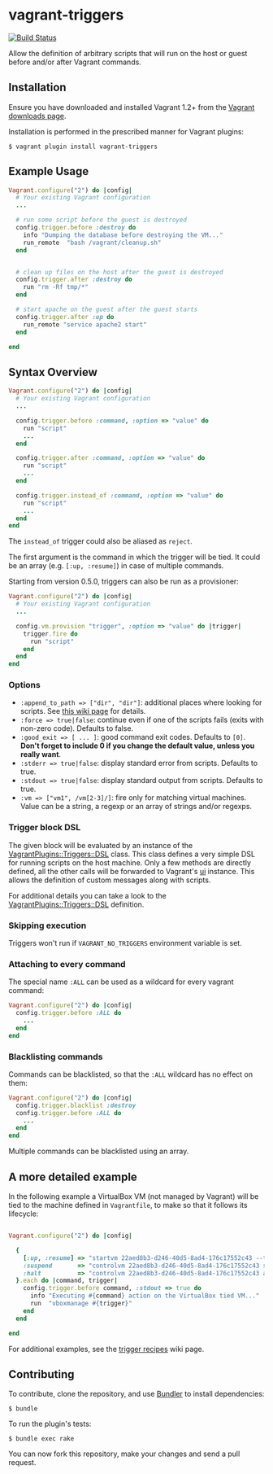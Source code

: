 # vagrant-triggers

[![Build Status](https://travis-ci.org/emyl/vagrant-triggers.png?branch=master)](https://travis-ci.org/emyl/vagrant-triggers)

Allow the definition of arbitrary scripts that will run on the host or guest before and/or after Vagrant commands.

## Installation

Ensure you have downloaded and installed Vagrant 1.2+ from the
[Vagrant downloads page](http://downloads.vagrantup.com/).

Installation is performed in the prescribed manner for Vagrant plugins:

    $ vagrant plugin install vagrant-triggers

## Example Usage

```ruby
Vagrant.configure("2") do |config|
  # Your existing Vagrant configuration
  ...

  # run some script before the guest is destroyed
  config.trigger.before :destroy do
    info "Dumping the database before destroying the VM..."
    run_remote  "bash /vagrant/cleanup.sh"
  end


  # clean up files on the host after the guest is destroyed
  config.trigger.after :destroy do
    run "rm -Rf tmp/*"
  end

  # start apache on the guest after the guest starts
  config.trigger.after :up do
    run_remote "service apache2 start"
  end

end
```


## Syntax Overview

```ruby
Vagrant.configure("2") do |config|
  # Your existing Vagrant configuration
  ...

  config.trigger.before :command, :option => "value" do
    run "script"
    ...
  end

  config.trigger.after :command, :option => "value" do
    run "script"
    ...
  end

  config.trigger.instead_of :command, :option => "value" do
    run "script"
    ...
  end
end
```

The ```instead_of``` trigger could also be aliased as ```reject```.

The first argument is the command in which the trigger will be tied. It could be an array (e.g. ```[:up, :resume]```) in case of multiple commands.

Starting from version 0.5.0, triggers can also be run as a provisioner:

```ruby
Vagrant.configure("2") do |config|
  # Your existing Vagrant configuration
  ...

  config.vm.provision "trigger", :option => "value" do |trigger|
    trigger.fire do
      run "script"
    end
  end
end
```

### Options

* ```:append_to_path => ["dir", "dir"]```: additional places where looking for scripts. See [this wiki page](https://github.com/emyl/vagrant-triggers/wiki/The-:append_to_path-option) for details.
* ```:force => true|false```: continue even if one of the scripts fails (exits with non-zero code). Defaults to false.
* ```:good_exit => [ ... ]```: good command exit codes. Defaults to ```[0]```. **Don't forget to include 0 if you change the default value, unless you really want**.
* ```:stderr => true|false```: display standard error from scripts. Defaults to true.
* ```:stdout => true|false```: display standard output from scripts. Defaults to true.
* ```:vm => ["vm1", /vm[2-3]/]```: fire only for matching virtual machines. Value can be a string, a regexp or an array of strings and/or regexps.

### Trigger block DSL

The given block will be evaluated by an instance of the [VagrantPlugins::Triggers::DSL](https://github.com/emyl/vagrant-triggers/blob/master/lib/vagrant-triggers/dsl.rb) class. This class defines a very simple DSL for running scripts on the host machine. Only a few methods are directly defined, all the other calls will be forwarded to Vagrant's [ui](https://github.com/mitchellh/vagrant/blob/master/lib/vagrant/ui.rb) instance. This allows the definition of custom messages along with scripts.

For additional details you can take a look to the [VagrantPlugins::Triggers::DSL](https://github.com/emyl/vagrant-triggers/blob/master/lib/vagrant-triggers/dsl.rb) definition.

### Skipping execution

Triggers won't run if ```VAGRANT_NO_TRIGGERS``` environment variable is set.

### Attaching to every command

The special name `:ALL` can be used as a wildcard for every vagrant command:

```ruby
Vagrant.configure("2") do |config|
  config.trigger.before :ALL do
    ...
  end
end
```

### Blacklisting commands

Commands can be blacklisted, so that the `:ALL` wildcard has no effect on them:

```ruby
Vagrant.configure("2") do |config|
  config.trigger.blacklist :destroy
  config.trigger.before :ALL do
    ...
  end
end
```

Multiple commands can be blacklisted using an array.



## A more detailed example

In the following example a VirtualBox VM (not managed by Vagrant) will be tied to the machine defined in ```Vagrantfile```, to make so that it follows its lifecycle:

```ruby

Vagrant.configure("2") do |config|

  {
    [:up, :resume] => "startvm 22aed8b3-d246-40d5-8ad4-176c17552c43 --type headless",
    :suspend       => "controlvm 22aed8b3-d246-40d5-8ad4-176c17552c43 savestate",
    :halt          => "controlvm 22aed8b3-d246-40d5-8ad4-176c17552c43 acpipowerbutton",
  }.each do |command, trigger|
    config.trigger.before command, :stdout => true do
      info "Executing #{command} action on the VirtualBox tied VM..."
      run  "vboxmanage #{trigger}"
    end
  end

end
```

For additional examples, see the [trigger recipes](https://github.com/emyl/vagrant-triggers/wiki/Trigger-recipes) wiki page.

## Contributing

To contribute, clone the repository, and use [Bundler](http://bundler.io/)
to install dependencies:

    $ bundle

To run the plugin's tests:

    $ bundle exec rake

You can now fork this repository, make your changes and send a pull request.
